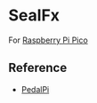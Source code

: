 # SealFx
For [Raspberry Pi Pico](https://www.raspberrypi.com/products/raspberry-pi-pico/)

## Reference
- [PedalPi](https://www.electrosmash.com/pedal-pi)
